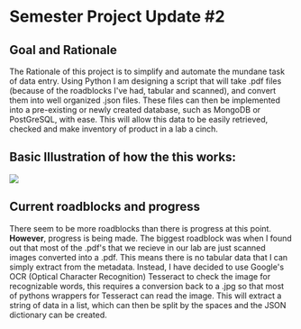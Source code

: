 # Semester Project Update #2

## Goal and Rationale
The Rationale of this project is to simplify and automate the mundane task of data entry. Using Python I am
designing a script that will take .pdf files (because of the roadblocks I've had, tabular and scanned), and
convert them into well organized .json files. These files can then be implemented into a pre-existing or newly
created database, such as MongoDB or PostGreSQL, with ease. This will allow this data to be easily retrieved,
checked and make inventory of product in a lab a cinch. 

## Basic Illustration of how the this works:

<img src = "https://github.com/KaynRyu/semesterProject/blob/master/semesterprojectdiagram.JPG"/>

## Current roadblocks and progress
There seem to be more roadblocks than there is progress at this point. **However**, progress is being made.
The biggest roadblock was when I found out that most of the .pdf's that we recieve in our lab are just scanned
images converted into a .pdf. This means there is no tabular data that I can simply extract from the metadata.
Instead, I have decided to use Google's OCR (Optical Character Recognition) Tesseract to check the image for recognizable words, this requires
a conversion back to a .jpg so that most of pythons wrappers for Tesseract can read the image. This will extract
a string of data in a list, which can then be split by the spaces and the JSON dictionary can be created.
